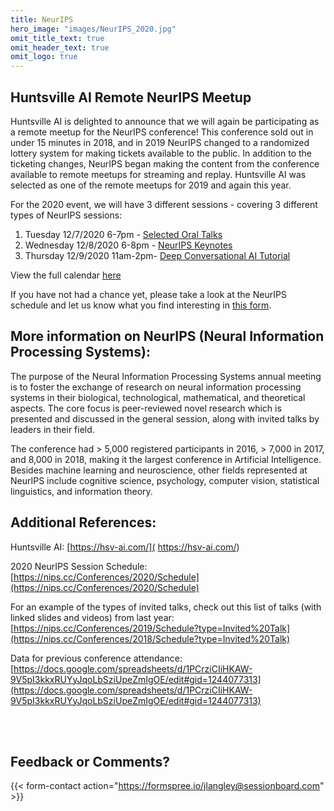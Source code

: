 ```yaml
---
title: NeurIPS
hero_image: "images/NeurIPS_2020.jpg"
omit_title_text: true
omit_header_text: true
omit_logo: true 
---
```


## Huntsville AI Remote NeurIPS Meetup

Huntsville AI is delighted to announce that we will again be participating as a remote meetup for the NeurIPS conference! This conference sold out in under 15 minutes in 2018, and in 2019 NeurIPS changed to a randomized lottery system for making tickets available to the public. In addition to the ticketing changes, NeurIPS began making the content from the conference available to remote meetups for streaming and replay. Huntsville AI was selected as one of the remote meetups for 2019 and again this year.

For the 2020 event, we will have 3 different sessions - covering 3 different types of NeurIPS sessions:

1. Tuesday 12/7/2020 6-7pm - [Selected Oral Talks](https://www.meetup.com/Huntsville-AI/events/275016858/)
2. Wednesday 12/8/2020 6-8pm - [NeurIPS Keynotes](https://www.meetup.com/Huntsville-AI/events/275017401/)
3. Thursday 12/9/2020 11am-2pm- [Deep Conversational AI Tutorial](https://www.meetup.com/Huntsville-AI/events/275017666/)

View the full calendar [here](https://www.meetup.com/Huntsville-AI/events/calendar/)

If you have not had a chance yet, please take a look at the NeurIPS schedule and let us know what you find interesting in [this form](https://forms.gle/A4WPXexA12HUnafx8).


## More information on NeurIPS (Neural Information Processing Systems):

The purpose of the Neural Information Processing Systems annual meeting is to foster the exchange of research on neural information processing systems in their biological, technological, mathematical, and theoretical aspects. The core focus is peer-reviewed novel research which is presented and discussed in the general session, along with invited talks by leaders in their field.

The conference had > 5,000 registered participants in 2016, > 7,000 in 2017, and 8,000 in 2018, making it the largest conference in Artificial Intelligence. Besides machine learning and neuroscience, other fields represented at NeurIPS include cognitive science, psychology, computer vision, statistical linguistics, and information theory.


## Additional References:

Huntsville AI: [https://hsv-ai.com/]( https://hsv-ai.com/)

2020 NeurIPS Session Schedule: [https://nips.cc/Conferences/2020/Schedule](https://nips.cc/Conferences/2020/Schedule)

For an example of the types of invited talks, check out this list of talks (with linked slides and videos) from last year: [https://nips.cc/Conferences/2019/Schedule?type=Invited%20Talk](https://nips.cc/Conferences/2018/Schedule?type=Invited%20Talk)

Data for previous conference attendance:
[https://docs.google.com/spreadsheets/d/1PCrziCIiHKAW-9V5pI3kkxRUYyJqoLbSziUpeZmIgOE/edit#gid=1244077313](https://docs.google.com/spreadsheets/d/1PCrziCIiHKAW-9V5pI3kkxRUYyJqoLbSziUpeZmIgOE/edit#gid=1244077313)

<br/><br/>
## Feedback or Comments?

{{< form-contact action="https://formspree.io/jlangley@sessionboard.com"  >}}
